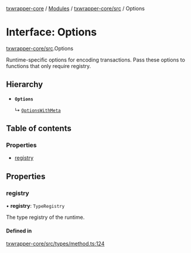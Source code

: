 [txwrapper-core](../README.md) / [Modules](../modules.md) / [txwrapper-core/src](../modules/txwrapper_core_src.md) / Options

# Interface: Options

[txwrapper-core/src](../modules/txwrapper_core_src.md).Options

Runtime-specific options for encoding transactions. Pass these options to
functions that only require registry.

## Hierarchy

- **`Options`**

  ↳ [`OptionsWithMeta`](txwrapper_core_src.OptionsWithMeta.md)

## Table of contents

### Properties

- [registry](txwrapper_core_src.Options.md#registry)

## Properties

### registry

• **registry**: `TypeRegistry`

The type registry of the runtime.

#### Defined in

[txwrapper-core/src/types/method.ts:124](https://github.com/paritytech/txwrapper-core/blob/f50cd9c/packages/txwrapper-core/src/types/method.ts#L124)
